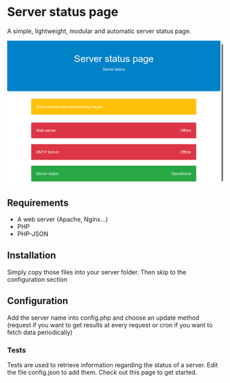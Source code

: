 # Server status page
A simple, lightweight, modular and automatic server status page.

![Screenshot](/docs/screenshot.png?raw=true)

## Requirements
* A web server (Apache, Nginx...)
* PHP
* PHP-JSON

## Installation
Simply copy those files into your server folder. Then skip to the configuration section

## Configuration

Add the server name into config.php and choose an update method (request if you want to get results at every request or cron if you want to fetch data periodically)

### Tests

Tests are used to retrieve information regarding the status of a server. Edit the file config.json to add them. Check out this page to get started.
